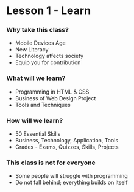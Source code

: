 # Lesson 1 - Learn

### Why take this class?

* Mobile Devices Age
* New Literacy
* Technology affects society
* Equip you for contribution

### What will we learn?

* Programming in HTML & CSS 
* Business of Web Design Project
* Tools and Techniques

### How will we learn?

* 50 Essential Skills
* Business, Technology, Application, Tools
* Grades - Exams, Quizzes, Skills, Projects

### This class is not for everyone

* Some people will struggle with programming
* Do not fall behind; everything builds on itself
